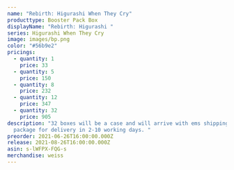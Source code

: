 ```yaml
---
name: "Rebirth: Higurashi When They Cry"
producttype: Booster Pack Box
displayName: "Rebirth: Higurashi "
series: Higurashi When They Cry
image: images/bp.png
color: "#56b9e2"
pricings:
  - quantity: 1
    price: 33
  - quantity: 5
    price: 150
  - quantity: 8
    price: 232
  - quantity: 12
    price: 347
  - quantity: 32
    price: 905
description: "32 boxes will be a case and will arrive with ems shipping in one
  package for delivery in 2-10 working days. "
preorder: 2021-06-26T16:00:00.000Z
release: 2021-08-26T16:00:00.000Z
asin: s-lWFPX-FQG-s
merchandise: weiss
---
```

